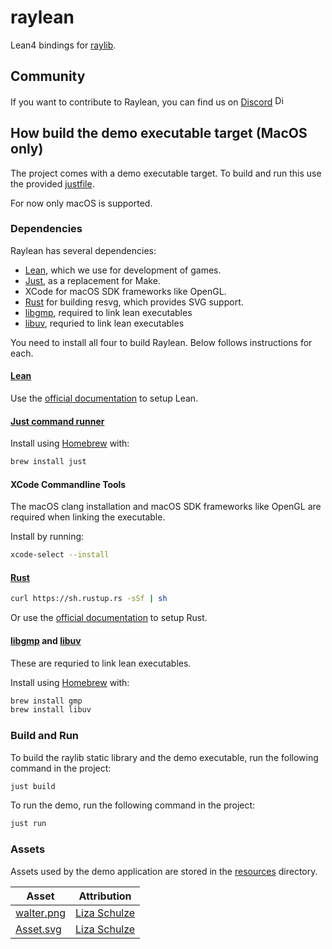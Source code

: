 # raylean

Lean4 bindings for [raylib](http://www.raylib.com/).

## Community

If you want to contribute to Raylean, you can find us on [Discord](https://discord.gg/mdgKuGAMQj) <a href="https://discord.gg/mdgKuGAMQj"><img alt="Discord" title="Raylean's Discord" height="16" width="16" src="./resources/discord.svg"/></a>

## How build the demo executable target (MacOS only)

The project comes with a demo executable target. To build and run this use the provided [justfile](./justfile).

For now only macOS is supported.

### Dependencies

Raylean has several dependencies:

* [Lean](https://lean-lang.org), which we use for development of games.
* [Just](https://github.com/casey/just), as a replacement for Make.
* XCode for macOS SDK frameworks like OpenGL.
* [Rust](https://www.rust-lang.org/) for building resvg, which provides SVG support.
* [libgmp](https://gmplib.org), required to link lean executables
* [libuv](https://libuv.org), requried to link lean executables

You need to install all four to build Raylean. Below follows instructions for each.

#### [Lean](https://lean-lang.org)

Use the [official documentation](https://lean-lang.org/lean4/doc/quickstart.html) to setup Lean.

#### [Just command runner](https://github.com/casey/just)

Install using [Homebrew](https://brew.sh) with:

``` sh
brew install just
```

#### XCode Commandline Tools

The macOS clang installation and macOS SDK frameworks like OpenGL are required when linking the executable.

Install by running:

``` sh
xcode-select --install
```

#### [Rust](https://www.rust-lang.org/)

```sh
curl https://sh.rustup.rs -sSf | sh
```

Or use the [official documentation](https://www.rust-lang.org/tools/install) to setup Rust.


#### [libgmp](https://gmplib.org) and [libuv](https://libuv.org)

These are requried to link lean executables.

Install using [Homebrew](https://brew.sh) with:

``` sh
brew install gmp
brew install libuv
```

### Build and Run

To build the raylib static library and the demo executable, run the following command in the project:

``` sh
just build
```

To run the demo, run the following command in the project:

``` sh
just run
```

### Assets

Assets used by the demo application are stored in the [resources](./resources) directory.


| Asset                                | Attribution                                              |
|--------------------------------------|----------------------------------------------------------|
| [walter.png](./resources/walter.png) | [Liza Schulze](https://www.linkedin.com/in/lizaschulze/) |
| [Asset.svg](./resources/Asset.svg)   | [Liza Schulze](https://www.linkedin.com/in/lizaschulze/) |

